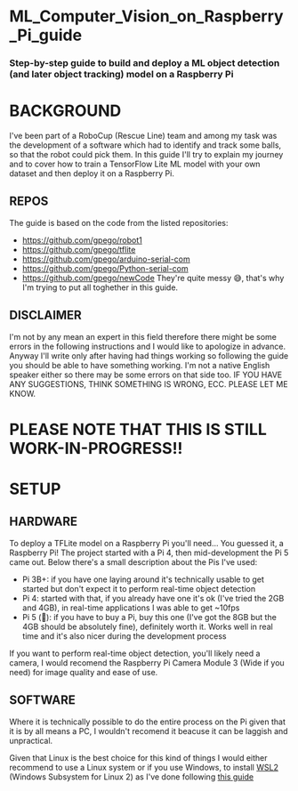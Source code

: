 # ML_Computer_Vision_on_Raspberry_Pi_guide
### Step-by-step guide to build and deploy a ML object detection (and later object tracking) model on a Raspberry Pi

# BACKGROUND
I've been part of a RoboCup (Rescue Line) team and among my task was the development of a software which had to identify and track some balls, so that the robot could pick them.
In this guide I'll try to explain my journey and to cover how to train a TensorFlow Lite ML model with your own dataset and then deploy it on a Raspberry Pi.

## REPOS
The guide is based on the code from the listed repositories:
- https://github.com/gpego/robot1
- https://github.com/gpego/tflite
- https://github.com/gpego/arduino-serial-com
- https://github.com/gpego/Python-serial-com
- https://github.com/gpego/newCode
They're quite messy 😅, that's why I'm trying to put all toghether in this guide.

## DISCLAIMER
I'm not by any mean an expert in this field therefore there might be some errors in the following instructions and I would like to apologize in advance. Anyway I'll write only after having had things working so following the guide you should be able to have something working. I'm not a native English speaker either so there may be some errors on that side too.
IF YOU HAVE ANY SUGGESTIONS, THINK SOMETHING IS WRONG, ECC. PLEASE LET ME KNOW.

# PLEASE NOTE THAT THIS IS STILL WORK-IN-PROGRESS!!

# SETUP
## HARDWARE
To deploy a TFLite model on a Raspberry Pi you'll need... You guessed it, a Raspberry Pi!
The project started with a Pi 4, then mid-development the Pi 5 came out. Below there's a small description about the Pis I've used:
- Pi 3B+: if you have one laying around it's technically usable to get started but don't expect it to perform real-time object detection
- Pi 4: started with that, if you already have one it's ok (I've tried the 2GB and 4GB), in real-time applications I was able to get ~10fps
- Pi 5 (👑): if you have to buy a Pi, buy this one (I've got the 8GB but the 4GB should be absolutely fine), definitely worth it. Works well in real time and it's also nicer during the development process

If you want to perform real-time object detection, you'll likely need a camera, I would recomend the Raspberry Pi Camera Module 3 (Wide if you need) for image quality and ease of use.

## SOFTWARE
Where it is technically possible to do the entire process on the Pi given that it is by all means a PC, I wouldn't recomend it beacuse it can be laggish and unpractical.

Given that Linux is the best choice for this kind of things I would either recommend to use a Linux system or if you use Windows, to install [WSL2](https://en.wikipedia.org/wiki/Windows_Subsystem_for_Linux) (Windows Subsystem for Linux 2) as I've done following [this guide](https://learn.microsoft.com/en-us/windows/wsl/install)


